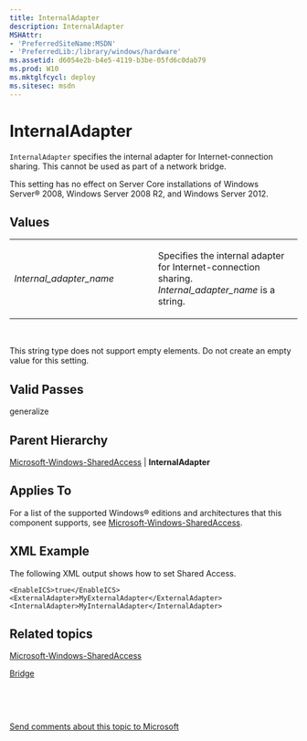 ```yaml
---
title: InternalAdapter
description: InternalAdapter
MSHAttr:
- 'PreferredSiteName:MSDN'
- 'PreferredLib:/library/windows/hardware'
ms.assetid: d6054e2b-b4e5-4119-b3be-05fd6c0dab79
ms.prod: W10
ms.mktglfcycl: deploy
ms.sitesec: msdn
---
```


# InternalAdapter


`InternalAdapter` specifies the internal adapter for Internet-connection sharing. This cannot be used as part of a network bridge.

This setting has no effect on Server Core installations of Windows Server® 2008, Windows Server 2008 R2, and Windows Server 2012.

## Values


<table>
<colgroup>
<col width="50%" />
<col width="50%" />
</colgroup>
<tbody>
<tr class="odd">
<td><p><em>Internal_adapter_name</em></p></td>
<td><p>Specifies the internal adapter for Internet-connection sharing. <em>Internal_adapter_name</em> is a string.</p></td>
</tr>
</tbody>
</table>

 

This string type does not support empty elements. Do not create an empty value for this setting.

## Valid Passes


generalize

## Parent Hierarchy


[Microsoft-Windows-SharedAccess](mmicrosoft-windows-sharedaccess.md) | **InternalAdapter**

## Applies To


For a list of the supported Windows® editions and architectures that this component supports, see [Microsoft-Windows-SharedAccess](mmicrosoft-windows-sharedaccess.md).

## XML Example


The following XML output shows how to set Shared Access.

``` syntax
<EnableICS>true</EnableICS>
<ExternalAdapter>MyExternalAdapter</ExternalAdapter>
<InternalAdapter>MyInternalAdapter</InternalAdapter>
```

## Related topics


[Microsoft-Windows-SharedAccess](mmicrosoft-windows-sharedaccess.md)

[Bridge](microsoft-windows-networkbridgebridge.md)

 

 

[Send comments about this topic to Microsoft](mailto:wsddocfb@microsoft.com?subject=Documentation%20feedback%20%5Bp_unattend\p_unattend%5D:%20InternalAdapter%20%20RELEASE:%20%2810/3/2016%29&body=%0A%0APRIVACY%20STATEMENT%0A%0AWe%20use%20your%20feedback%20to%20improve%20the%20documentation.%20We%20don't%20use%20your%20email%20address%20for%20any%20other%20purpose,%20and%20we'll%20remove%20your%20email%20address%20from%20our%20system%20after%20the%20issue%20that%20you're%20reporting%20is%20fixed.%20While%20we're%20working%20to%20fix%20this%20issue,%20we%20might%20send%20you%20an%20email%20message%20to%20ask%20for%20more%20info.%20Later,%20we%20might%20also%20send%20you%20an%20email%20message%20to%20let%20you%20know%20that%20we've%20addressed%20your%20feedback.%0A%0AFor%20more%20info%20about%20Microsoft's%20privacy%20policy,%20see%20http://privacy.microsoft.com/default.aspx. "Send comments about this topic to Microsoft")





